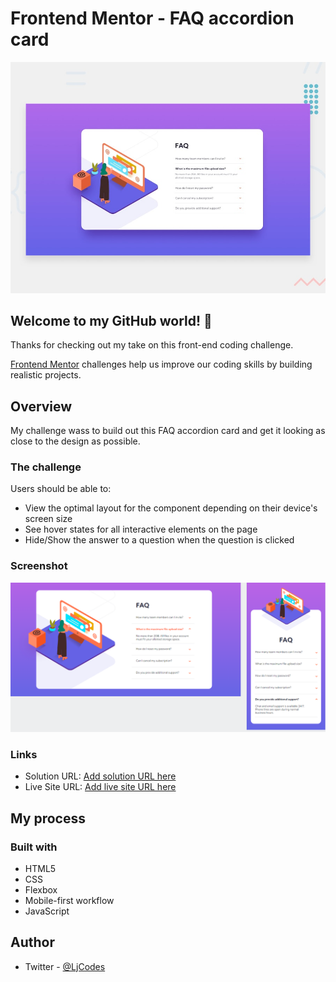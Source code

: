 # Frontend Mentor - FAQ accordion card

![Design preview for the FAQ accordion card coding challenge](./design/desktop-preview.jpg)

## Welcome to my GitHub world! 👋

Thanks for checking out my take on this front-end coding challenge.

[Frontend Mentor](https://www.frontendmentor.io) challenges help us improve our coding skills by building realistic projects.

## Overview

My challenge wass to build out this FAQ accordion card and get it looking as close to the design as possible.

### The challenge

Users should be able to:

-   View the optimal layout for the component depending on their device's screen size
-   See hover states for all interactive elements on the page
-   Hide/Show the answer to a question when the question is clicked

### Screenshot

![](./images/screenshots.png)

### Links

-   Solution URL: [Add solution URL here](https://your-solution-url.com)
-   Live Site URL: [Add live site URL here](https://your-live-site-url.com)

## My process

### Built with

-   HTML5
-   CSS
-   Flexbox
-   Mobile-first workflow
-   JavaScript

## Author

-   Twitter - [@LjCodes](https://www.twitter.com/LjCodes)
